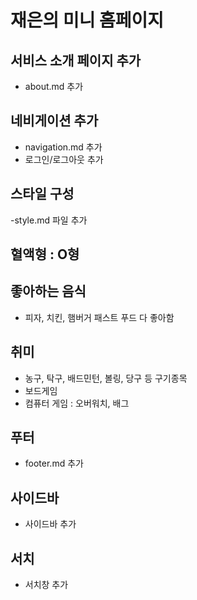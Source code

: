 # 재은의 미니 홈페이지

## 서비스 소개 페이지 추가

- about.md 추가

## 네비게이션 추가

- navigation.md 추가
- 로그인/로그아웃 추가

## 스타일 구성

-style.md 파일 추가

## 혈액형 : O형

## 좋아하는 음식

- 피자, 치킨, 햄버거 패스트 푸드 다 좋아함

## 취미

- 농구, 탁구, 배드민턴, 볼링, 당구 등 구기종목
- 보드게임
- 컴퓨터 게임 : 오버워치, 배그

## 푸터

- footer.md 추가

## 사이드바

- 사이드바 추가

## 서치

- 서치창 추가
